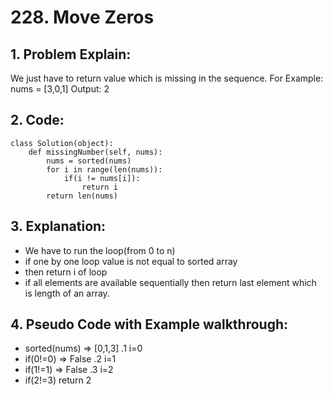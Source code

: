 # 228. Move Zeros
## 1. Problem Explain:
  We just have to return value which is missing in the sequence.
  For Example: nums = [3,0,1]
               Output: 2

## 2. Code:
```
class Solution(object):
    def missingNumber(self, nums):
        nums = sorted(nums)
        for i in range(len(nums)):
            if(i != nums[i]):
                return i
        return len(nums)
```

## 3. Explanation:
- We have to run the loop(from 0 to n)
- if one by one loop value is not equal to sorted array
- then return i of loop
- if all elements are available sequentially then return last element which is length of an array.

## 4. Pseudo Code with Example walkthrough:
- sorted(nums) => [0,1,3]
.1 i=0
-  if(0!=0) => False
.2 i=1
-  if(1!=1) => False
.3 i=2
-  if(2!=3) return 2         
